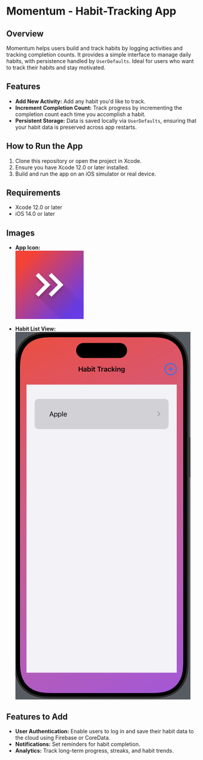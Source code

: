 # **Momentum - Habit-Tracking App**

## **Overview**
Momentum helps users build and track habits by logging activities and tracking completion counts. It provides a simple interface to manage daily habits, with persistence handled by `UserDefaults`. Ideal for users who want to track their habits and stay motivated.

## **Features**

- **Add New Activity:** Add any habit you'd like to track.
- **Increment Completion Count:** Track progress by incrementing the completion count each time you accomplish a habit.
- **Persistent Storage:** Data is saved locally via `UserDefaults`, ensuring that your habit data is preserved across app restarts.

## **How to Run the App**

1. Clone this repository or open the project in Xcode.
2. Ensure you have Xcode 12.0 or later installed.
3. Build and run the app on an iOS simulator or real device.

## **Requirements**

- Xcode 12.0 or later
- iOS 14.0 or later

## **Images**

- **App Icon:**  
![App Icon](./Images/appIcon.png)

- **Habit List View:**  
![Habit List View](./Images/view.png)

## **Features to Add**

- **User Authentication:** Enable users to log in and save their habit data to the cloud using Firebase or CoreData.
- **Notifications:** Set reminders for habit completion.
- **Analytics:** Track long-term progress, streaks, and habit trends.
